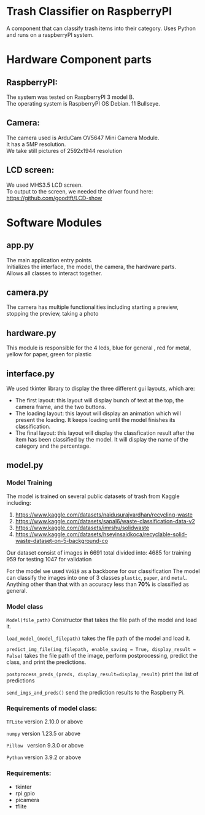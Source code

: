 # Trash Classifier on RaspberryPI  
A component that can classify trash items into their category. Uses Python and runs on a raspberryPI system. 

# Hardware Component parts
## RaspberryPI:
The system was tested on RaspberryPI 3 model B.  
The operating system is RaspberryPI OS Debian. 11 Bullseye.   

## Camera:
The camera used is ArduCam OV5647 Mini Camera Module.  
It has a 5MP resolution.   
We take still pictures of 2592x1944 resolution  

## LCD screen:  
We used MHS3.5 LCD screen.   
To output to the screen, we needed the driver found here: https://github.com/goodtft/LCD-show
 
# Software Modules

## app.py
The main application entry points.  
Initializes the interface, the model, the camera, the hardware parts.  
Allows all classes to interact together.  

## camera.py
The camera has multiple functionalities including starting a preview, stopping the preview, taking a photo

## hardware.py 
This module is responsible for the 4 leds, blue for general , red for metal, yellow for paper, green for plastic

## interface.py

We used tkinter library to display the three different gui layouts, which are:

- The first layout: this layout will display bunch of text at the top, the camera frame, and the two buttons.
- The loading layout: this layout will display an animation which will present the loading. It keeps loading until 
  the model finishes its classification.
- The final layout: this layout will display the classfication result after the item has been classified by the model.
  It will display the name of the category and the percentage.

## model.py

### Model Training

The model is trained on several public datasets of trash from Kaggle including:
1. https://www.kaggle.com/datasets/naidusurajvardhan/recycling-waste
2. https://www.kaggle.com/datasets/sapal6/waste-classification-data-v2
3. https://www.kaggle.com/datasets/imrshu/solidwaste
4. https://www.kaggle.com/datasets/hseyinsaidkoca/recyclable-solid-waste-dataset-on-5-background-co


Our dataset consist of images in 6691 total divided into:
4685 for training 
959  for testing
1047 for validation

For the model we used `VVG19` as a backbone for our classification
The model can classify the images into one of 3 classes `plastic`, `paper`, and `metal`. 
Anything other than that with an accuracy less than **70%** is classified as general.

### Model class
`Model(file_path)` Constructor that takes the file path of the model and load it.

`load_model_(model_filepath)` takes the file path of the model and load it.

`predict_img_file(img_filepath, enable_saving = True, display_result = False)` takes the file path of the image, perform postprocessing, predict the class, and print the predictions.

`postprocess_preds_(preds, display_result=display_result)` print the list of predictions

`send_imgs_and_preds()` send the prediction results to the Raspberry Pi.

### Requirements of model class:
`TFLite` version 2.10.0 or above

`numpy` version 1.23.5 or above

`Pillow ` version 9.3.0 or above

`Python` version 3.9.2 or above



### Requirements:
- tkinter
- rpi.gpio
- picamera
- tflite
